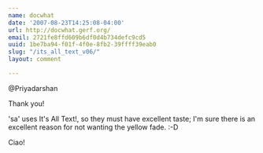 ```yaml
---
name: docwhat
date: '2007-08-23T14:25:08-04:00'
url: http://docwhat.gerf.org/
email: 2721fe8ffd609b6df0d4b734defc9cd5
uuid: 1be7ba94-f01f-4f0e-8fb2-39ffff39eab0
slug: "/its_all_text_v06/"
layout: comment

---
```


@Priyadarshan

Thank you!

'sa' uses It's All Text!, so they must have excellent taste; I'm sure there is an excellent reason for not wanting the yellow fade. :-D

Ciao!
